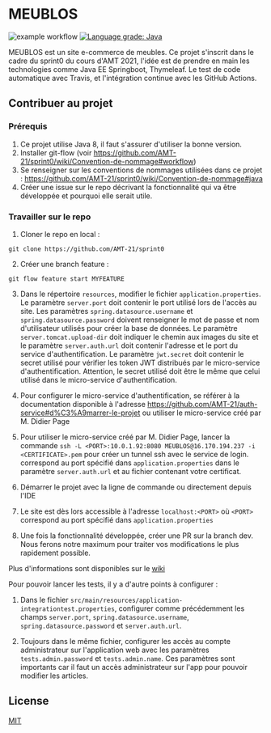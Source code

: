 # MEUBLOS

![example workflow](https://github.com/AMT-21/MEUBLOS/actions/workflows/app_tests.yml/badge.svg)
[![Language grade: Java](https://img.shields.io/lgtm/grade/java/g/AMT-21/sprint0.svg?logo=lgtm&logoWidth=18)](https://lgtm.com/projects/g/AMT-21/sprint0/context:java)

MEUBLOS est un site e-commerce de meubles. Ce projet s'inscrit dans le cadre du sprint0 du cours d'AMT 2021, l'idée est de prendre en main les technologies comme Java EE Springboot, Thymeleaf. Le test de code automatique avec Travis, et l'intégration continue avec les GitHub Actions.

## Contribuer au projet

### Prérequis

1. Ce projet utilise Java 8, il faut s'assurer d'utiliser la bonne version.
2. Installer git-flow (voir https://github.com/AMT-21/sprint0/wiki/Convention-de-nommage#workflow)
3. Se renseigner sur les conventions de nommages utilisées dans ce projet : https://github.com/AMT-21/sprint0/wiki/Convention-de-nommage#java
4. Créer une issue sur le repo décrivant la fonctionnalité qui va être développée et pourquoi elle serait utile.

### Travailler sur le repo
1. Cloner le repo en local :
```
git clone https://github.com/AMT-21/sprint0
```
2. Créer une branch feature :
```
git flow feature start MYFEATURE 
```

3. Dans le répertoire `resources`, modifier le fichier `application.properties`. Le paramètre `server.port` doit contenir le port utilisé lors de l'accès au site. 
Les paramètres `spring.datasource.username` et `spring.datasource.password` doivent renseigner le mot de passe et nom d'utilisateur utilisés pour créer la base de données. Le paramètre `server.tomcat.upload-dir` doit indiquer le chemin aux images du site et le paramètre `server.auth.url` doit contenir l'adresse et le port du service d'authentification. Le paramètre `jwt.secret` doit contenir le secret utilisé pour vérifier les token JWT distribués par le micro-service d'authentification. Attention, le secret utilisé doit être le même que celui utilisé dans le micro-service d'authentification.

4. Pour configurer le micro-service d'authentification, se référer à la documentation disponible à l'adresse https://github.com/AMT-21/auth-service#d%C3%A9marrer-le-projet ou utiliser le micro-service créé par M. Didier Page

5. Pour utiliser le micro-service créé par M. Didier Page, lancer la commande `ssh -L <PORT>:10.0.1.92:8080 MEUBLOS@16.170.194.237 -i <CERTIFICATE>.pem` pour créer un tunnel ssh avec le service de login. <PORT> correspond au port spécifié dans `application.properties` dans le paramètre `server.auth.url` et <CERTIFICATE> au fichier contenant votre certificat.

6. Démarrer le projet avec la ligne de commande ou directement depuis l'IDE
  
7. Le site est dès lors accessible à l'adresse `localhost:<PORT>` où `<PORT>` correspond au port spécifié dans `application.properties`  
  
6. Une fois la fonctionnalité développée, créer une PR sur la branch dev. Nous ferons notre maximum pour traiter vos modifications le plus rapidement possible.

Plus d'informations sont disponibles sur le [wiki](https://github.com/AMT-21/MEUBLOS/wiki)
  
Pour pouvoir lancer les tests, il y a d'autre points à configurer :
1. Dans le fichier `src/main/resources/application-integrationtest.properties`, configurer comme précédemment les champs `server.port`, `spring.datasource.username`, `spring.datasource.password` et `server.auth.url`.
  
2. Toujours dans le même fichier, configurer les accès au compte administrateur sur l'application web avec les paramètres `tests.admin.password` et `tests.admin.name`. Ces paramètres sont importants car il faut un accès administrateur sur l'app pour pouvoir modifier les articles.
  

## License
[MIT](https://choosealicense.com/licenses/mit/)
